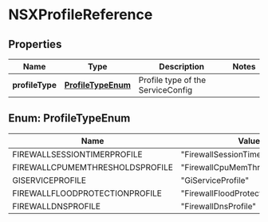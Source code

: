 # NSXProfileReference

## Properties
Name | Type | Description | Notes
------------ | ------------- | ------------- | -------------
**profileType** | [**ProfileTypeEnum**](#ProfileTypeEnum) | Profile type of the ServiceConfig | 

<a name="ProfileTypeEnum"></a>
## Enum: ProfileTypeEnum
Name | Value
---- | -----
FIREWALLSESSIONTIMERPROFILE | &quot;FirewallSessionTimerProfile&quot;
FIREWALLCPUMEMTHRESHOLDSPROFILE | &quot;FirewallCpuMemThresholdsProfile&quot;
GISERVICEPROFILE | &quot;GiServiceProfile&quot;
FIREWALLFLOODPROTECTIONPROFILE | &quot;FirewallFloodProtectionProfile&quot;
FIREWALLDNSPROFILE | &quot;FirewallDnsProfile&quot;

